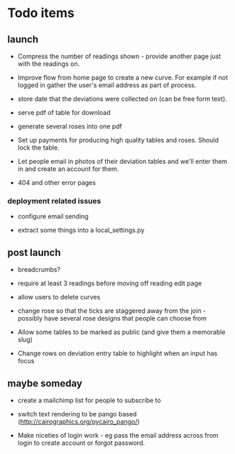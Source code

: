 # Todo items

## launch

* Compress the number of readings shown - provide another page just with the readings on.

* Improve flow from home page to create a new curve. For example if not logged in gather the user's email address as part of process.

* store date that the deviations were collected on (can be free form text).

* serve pdf of table for download

* generate several roses into one pdf

* Set up payments for producing high quality tables and roses. Should lock the table.

* Let people email in photos of their deviation tables and we'll enter them in and create an account for them.

* 404 and other error pages


### deployment related issues

* configure email sending

* extract some things into a local_settings.py


## post launch

* breadcrumbs?

* require at least 3 readings before moving off reading edit page

* allow users to delete curves

* change rose so that the ticks are staggered away from the join - possibly have several rose designs that people can choose from

* Allow some tables to be marked as public (and give them a memorable slug)

* Change rows on deviation entry table to highlight when an input has focus

## maybe someday

* create a mailchimp list for people to subscribe to

* switch text rendering to be pango based (http://cairographics.org/pycairo_pango/)

* Make niceties of login work - eg pass the email address across from login to create account or forgot password.

